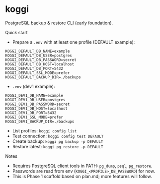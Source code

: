 # koggi

PostgreSQL backup & restore CLI (early foundation).

Quick start

- Prepare a `.env` with at least one profile (DEFAULT example):

```
KOGGI_DEFAULT_DB_NAME=example
KOGGI_DEFAULT_DB_USER=postgres
KOGGI_DEFAULT_DB_PASSWORD=secret
KOGGI_DEFAULT_DB_HOST=localhost
KOGGI_DEFAULT_DB_PORT=5432
KOGGI_DEFAULT_SSL_MODE=prefer
KOGGI_DEFAULT_BACKUP_DIR=./backups
```

- `.env`  (dev1 example):

```
KOGGI_DEV1_DB_NAME=example
KOGGI_DEV1_DB_USER=postgres
KOGGI_DEV1_DB_PASSWORD=secret
KOGGI_DEV1_DB_HOST=localhost
KOGGI_DEV1_DB_PORT=5432
KOGGI_DEV1_SSL_MODE=prefer
KOGGI_DEV1_BACKUP_DIR=./backups
```



- List profiles: `koggi config list`
- Test connection: `koggi config test DEFAULT`
- Create backup: `koggi pg backup -p DEFAULT`
- Restore latest: `koggi pg restore -p DEFAULT`

Notes

- Requires PostgreSQL client tools in PATH: `pg_dump`, `psql`, `pg_restore`.
- Passwords are read from env (`KOGGI_<PROFILE>_DB_PASSWORD`) for now.
- This is Phase 1 scaffold based on plan.md; more features will follow.
